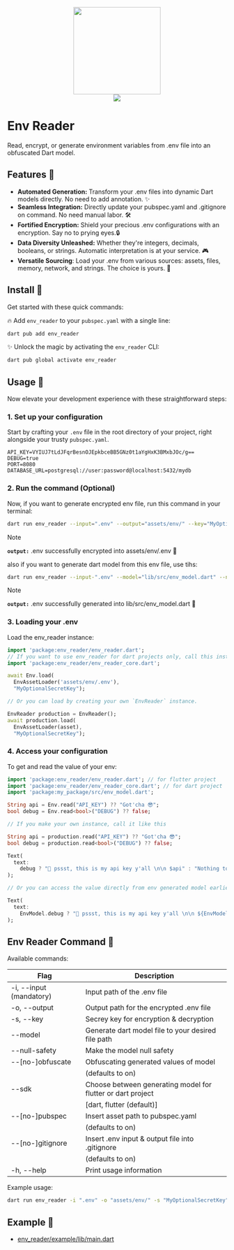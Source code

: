<p align="center">
  <img src='https://user-images.githubusercontent.com/45191605/274121951-21239cc4-37b3-4dd2-864f-d5f528da4e22.png' width=200 height=200/>
  <br>
  <a href='https://pub.dev/packages/env_reader'><img src='https://img.shields.io/pub/v/env_reader.svg?logo=flutter&color=blue&style=flat-square'/></a>
</p>

# Env Reader
Read, encrypt, or generate environment variables from .env file into an obfuscated Dart model.

## Features 🚀
- **Automated Generation:** Transform your .env files into dynamic Dart models directly. No need to add annotation. ✨
- **Seamless Integration:** Directly update your pubspec.yaml and .gitignore on command. No need manual labor. 🛠️ 
- **Fortified Encryption:** Shield your precious .env configurations with an encryption. Say no to prying eyes.🔒  
- **Data Diversity Unleashed:** Whether they're integers, decimals, booleans, or strings. Automatic interpretation is at your service. 🎮
- **Versatile Sourcing**: Load your .env from various sources: assets, files, memory, network, and strings. The choice is yours. 🔄

## Install 🚀
Get started with these quick commands:

🔥 Add `env_reader` to your `pubspec.yaml` with a single line: 
```bash
dart pub add env_reader
```
  
✨ Unlock the magic by activating the `env_reader` CLI:
```bash
dart pub global activate env_reader
```

## Usage 🚀
Now elevate your development experience with these straightforward steps:

### 1. Set up your configuration
Start by crafting your `.env` file in the root directory of your project, right alongside your trusty `pubspec.yaml`.
```env
API_KEY=VYIUJ7tLdJFqrBesnOJEpkbceBB5GNz0t1aYgHxK3BMxbJOc/g==
DEBUG=true
PORT=8080
DATABASE_URL=postgresql://user:password@localhost:5432/mydb
```

### 2. Run the command (Optional)
Now, if you want to generate encrypted env file, run this command in your terminal:
```bash
dart run env_reader --input=".env" --output="assets/env/" --key="MyOptionalSecretKey"
```
> [!NOTE]
> **`output:`** .env successfully encrypted into assets/env/.env 🚀

also if you want to generate dart model from this env file, use tihs:
```bash
dart run env_reader --input-".env" --model="lib/src/env_model.dart" --null-safety
```
> [!NOTE]
> **`output:`** .env successfully generated into lib/src/env_model.dart 🎉

### 3. Loading your .env
Load the env_reader instance:
```dart
import 'package:env_reader/env_reader.dart';
// If you want to use env_reader for dart projects only, call this instead ↓↓
import 'package:env_reader/env_reader_core.dart';

await Env.load(
  EnvAssetLoader('assets/env/.env'),
  "MyOptionalSecretKey");

// Or you can load by creating your own `EnvReader` instance.

EnvReader production = EnvReader();
await production.load(
  EnvAssetLoader(asset),
  "MyOptionalSecretKey");
```

### 4. Access your configuration
To get and read the value of your env:
```dart
import 'package:env_reader/env_reader.dart'; // for flutter project
import 'package:env_reader/env_reader_core.dart'; // for dart project
import 'package:my_package/src/env_model.dart';

String api = Env.read("API_KEY") ?? "Got'cha 😎";
bool debug = Env.read<bool>("DEBUG") ?? false;

// If you make your own instance, call it like this

String api = production.read("API_KEY") ?? "Got'cha 😎";
bool debug = production.read<bool>("DEBUG") ?? false;

Text(
  text:
    debug ? "🤫 pssst, this is my api key y'all \n\n $api" : "Nothing to see here 🤪",
);

// Or you can access the value directly from env generated model earlier

Text(
  text:
    EnvModel.debug ? "🤫 pssst, this is my api key y'all \n\n ${EnvModel.apiKey}" : "Nothing to see here 🤪",
);
```

## Env Reader Command 🚀
Available commands:

| Flag                     | Description                                                  |
|--------------------------|--------------------------------------------------------------|
| -i, --input (mandatory)  | Input path of the .env file                                  |
| -o, --output             | Output path for the encrypted .env file                      |
| -s, --key                | Secrey key for encryption & decryption                       |
| --model                  | Generate dart model file to your desired file path           |
| --null-safety            | Make the model null safety                                   |
| --[no-]obfuscate         | Obfuscating generated values of model                        |
|                          | (defaults to on)                                             |
| --sdk                    | Choose between generating model for flutter or dart project  |
|                          | [dart, flutter (default)]                                    |
| --[no-]pubspec           | Insert asset path to pubspec.yaml                            |
|                          | (defaults to on)                                             |
| --[no-]gitignore         | Insert .env input & output file into .gitignore              |
|                          | (defaults to on)                                             |
| -h, --help               | Print usage information                                      |

Example usage:
```bash
dart run env_reader -i ".env" -o "assets/env/" -s "MyOptionalSecretKey" --model="lib/src/env_model.dart" --null-safety --sdk flutter
```


## Example 🚀

- <a href="https://github.com/Nialixus/env_reader/blob/main/example/lib/main.dart">env_reader/example/lib/main.dart</a>

